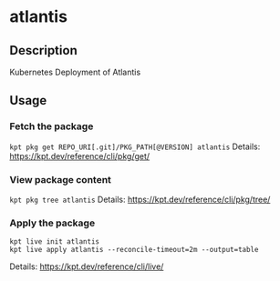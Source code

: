 # atlantis

## Description

Kubernetes Deployment of  Atlantis

## Usage

### Fetch the package

`kpt pkg get REPO_URI[.git]/PKG_PATH[@VERSION] atlantis`
Details: <https://kpt.dev/reference/cli/pkg/get/>

### View package content

`kpt pkg tree atlantis`
Details: <https://kpt.dev/reference/cli/pkg/tree/>

### Apply the package

```shell
kpt live init atlantis
kpt live apply atlantis --reconcile-timeout=2m --output=table
```

Details: <https://kpt.dev/reference/cli/live/>

